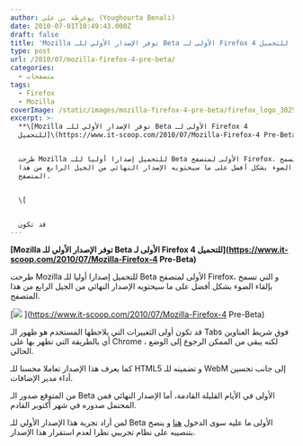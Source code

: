 ```yaml
---
author: يوغرطة بن علي (Youghourta Benali)
date: 2010-07-01T10:49:43.000Z
draft: false
title: 'Mozilla توفر الإصدار الأولي للـ Beta الأولى لـ Firefox 4 للتحميل  '
type: post
url: /2010/07/mozilla-firefox-4-pre-beta/
categories:
  - متصفحات
tags:
  - Firefox
  - Mozilla
coverImage: /static/images/mozilla-firefox-4-pre-beta/firefox_logo_3025.jpg
excerpt: >-
  **\[Mozilla توفر الإصدار الأولي للـ Beta الأولى لـ Firefox 4
  للتحميل]\(https://www.it-scoop.com/2010/07/Mozilla-Firefox-4 Pre-Beta)**


  طرحت Mozilla للتحميل إصدارا أوليا للـ Beta الأولى لمتصفح Firefox، و التي تسمح
  بإلقاء الضوء بشكل أفضل على ما سيحتويه الإصدار النهائي من الجيل الرابع من هذا
  المتصفح.


  \[


  قد تكون
---
```

**\[Mozilla توفر الإصدار الأولي للـ Beta الأولى لـ Firefox 4 للتحميل]\(https://www.it-scoop.com/2010/07/Mozilla-Firefox-4 Pre-Beta)**

طرحت Mozilla للتحميل إصدارا أوليا للـ Beta الأولى لمتصفح Firefox، و التي تسمح بإلقاء الضوء بشكل أفضل على ما سيحتويه الإصدار النهائي من الجيل الرابع من هذا المتصفح.

\[![](/static/images/mozilla-firefox-4-pre-beta/firefox_logo\_3025.jpg) ]\(https://www.it-scoop.com/2010/07/Mozilla-Firefox-4 Pre-Beta)

قد تكون أولى التغييرات التي يلاحظها المستخدم هو ظهور الـ Tabs فوق شريط العناوين أي بالطريقة التي تظهر بها على Chrome ، لكنه يبقى من الممكن الرجوع إلى الوضع الحالي.

كما يعرف هذا الإصدار تعاملا محسنا للـ HTML5 و تضمينه للـ WebM إلى جانب تحسين أداء مدير الإضافات.

من المتوقع صدور الـ Beta الأولى في الأيام القليلة القادمة، أما الإصدار النهائي فمن المحتمل صدوره في شهر أكتوبر القادم.

لمن أراد تجربة هذا الإصدار الأولي للـ Beta الأولى ما عليه سوى الدخول [هنا](http://nightly.mozilla.org/) و ينصح بتنصيبه على نظام تجريبي نظرا لعدم استقرار هذا الإصدار.
